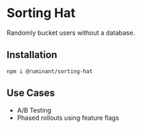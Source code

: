 # Sorting Hat

Randomly bucket users without a database.

## Installation

```
npm i @ruminant/sorting-hat
```

## Use Cases

- A/B Testing
- Phased rollouts using feature flags


